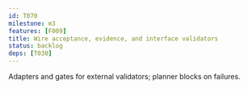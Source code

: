 ```yaml
---
id: T070
milestone: m3
features: [F009]
title: Wire acceptance, evidence, and interface validators
status: backlog
deps: [T030]
---
```


Adapters and gates for external validators; planner blocks on failures.
